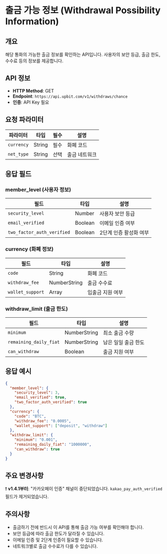 # 출금 가능 정보 (Withdrawal Possibility Information)

## 개요
해당 통화의 가능한 출금 정보를 확인하는 API입니다. 사용자의 보안 등급, 출금 한도, 수수료 등의 정보를 제공합니다.

## API 정보
- **HTTP Method**: GET
- **Endpoint**: `https://api.upbit.com/v1/withdraws/chance`
- **인증**: API Key 필요

## 요청 파라미터

| 파라미터 | 타입 | 필수 | 설명 |
|----------|------|------|------|
| `currency` | String | 필수 | 화폐 코드 |
| `net_type` | String | 선택 | 출금 네트워크 |

## 응답 필드

### member_level (사용자 정보)
| 필드 | 타입 | 설명 |
|------|------|------|
| `security_level` | Number | 사용자 보안 등급 |
| `email_verified` | Boolean | 이메일 인증 여부 |
| `two_factor_auth_verified` | Boolean | 2단계 인증 활성화 여부 |

### currency (화폐 정보)
| 필드 | 타입 | 설명 |
|------|------|------|
| `code` | String | 화폐 코드 |
| `withdraw_fee` | NumberString | 출금 수수료 |
| `wallet_support` | Array | 입출금 지원 여부 |

### withdraw_limit (출금 한도)
| 필드 | 타입 | 설명 |
|------|------|------|
| `minimum` | NumberString | 최소 출금 수량 |
| `remaining_daily_fiat` | NumberString | 남은 일일 출금 한도 |
| `can_withdraw` | Boolean | 출금 지원 여부 |

## 응답 예시

```json
{
  "member_level": {
    "security_level": 3,
    "email_verified": true,
    "two_factor_auth_verified": true
  },
  "currency": {
    "code": "BTC",
    "withdraw_fee": "0.0005",
    "wallet_support": ["deposit", "withdraw"]
  },
  "withdraw_limit": {
    "minimum": "0.001",
    "remaining_daily_fiat": "1000000",
    "can_withdraw": true
  }
}
```

## 주요 변경사항
❗️ **v1.4.1부터**: "카카오페이 인증" 채널이 중단되었습니다. `kakao_pay_auth_verified` 필드가 제거되었습니다.

## 주의사항
- 출금하기 전에 반드시 이 API를 통해 출금 가능 여부를 확인해야 합니다.
- 보안 등급에 따라 출금 한도가 달라질 수 있습니다.
- 이메일 인증 및 2단계 인증이 필요할 수 있습니다.
- 네트워크별로 출금 수수료가 다를 수 있습니다.